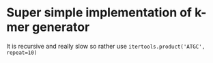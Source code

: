 # Super simple implementation of k-mer generator

It is recursive and really slow so rather use `itertools.product('ATGC', repeat=10)`
